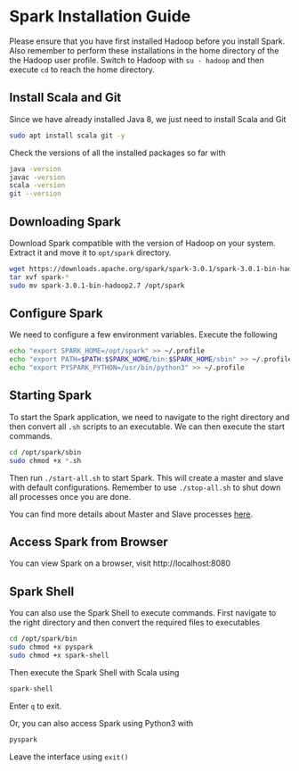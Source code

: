 # Spark Installation Guide
Please ensure that you have first installed Hadoop before you install Spark. Also remember to perform these installations in the home directory of the the Hadoop user profile. Switch to Hadoop with ```su - hadoop``` and then execute ```cd``` to reach the home directory.

## Install Scala and Git

Since we have already installed Java 8, we just need to install Scala and Git
```sh
sudo apt install scala git -y
```

Check the versions of all the installed packages so far with
```sh
java -version
javac -version
scala -version
git --version
```

## Downloading Spark
Download Spark compatible with the version of Hadoop on your system. Extract it and move it to ```opt/spark``` directory.
```sh
wget https://downloads.apache.org/spark/spark-3.0.1/spark-3.0.1-bin-hadoop2.7.tgz
tar xvf spark-*
sudo mv spark-3.0.1-bin-hadoop2.7 /opt/spark
```

## Configure Spark
We need to configure a few environment variables. Execute the following
```sh
echo "export SPARK_HOME=/opt/spark" >> ~/.profile
echo "export PATH=$PATH:$SPARK_HOME/bin:$SPARK_HOME/sbin" >> ~/.profile
echo "export PYSPARK_PYTHON=/usr/bin/python3" >> ~/.profile
```

## Starting Spark
To start the Spark application, we need to navigate to the right directory and then convert all ```.sh``` scripts to an executable. We can then execute the start commands. 
```sh
cd /opt/spark/sbin
sudo chmod +x *.sh
```
Then run ```./start-all.sh``` to start Spark. This will create a master and slave with default configurations. Remember to use ```./stop-all.sh``` to shut down all processes once you are done.

You can find more details about Master and Slave processes [here](https://phoenixnap.com/kb/install-spark-on-ubuntu).

## Access Spark from Browser
You can view Spark on a browser, visit http://localhost:8080

## Spark Shell

You can also use the Spark Shell to execute commands. First navigate to the right directory and then convert the required files to executables

```sh
cd /opt/spark/bin
sudo chmod +x pyspark 
sudo chmod +x spark-shell
```

Then execute the Spark Shell with Scala using 
```sh
spark-shell
```
Enter ```q``` to exit.

Or, you can also access Spark using Python3 with
```sh
pyspark
```
Leave the interface using ```exit()```
